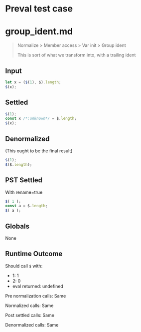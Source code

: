 # Preval test case

# group_ident.md

> Normalize > Member access > Var init > Group ident
>
> This is sort of what we transform into, with a trailing ident

## Input

`````js filename=intro
let x = ($(1), $).length;
$(x);
`````


## Settled


`````js filename=intro
$(1);
const x /*:unknown*/ = $.length;
$(x);
`````


## Denormalized
(This ought to be the final result)

`````js filename=intro
$(1);
$($.length);
`````


## PST Settled
With rename=true

`````js filename=intro
$( 1 );
const a = $.length;
$( a );
`````


## Globals


None


## Runtime Outcome


Should call `$` with:
 - 1: 1
 - 2: 0
 - eval returned: undefined

Pre normalization calls: Same

Normalized calls: Same

Post settled calls: Same

Denormalized calls: Same
